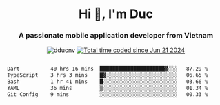 <h1 align="center">
  Hi 👋, I'm  Duc</h1>
<h3 align="center">A passionate mobile application developer from Vietnam</h3>  
  
<p align="center"> <img src="https://komarev.com/ghpvc/?username=dducnv&label=Profile%20views&color=0e75b6&style=flat" alt="dducnv" /> 
<a href="https://wakatime.com/@4d2a2cd9-1bcb-4dd1-84a4-dce128a35137"><img src="https://wakatime.com/badge/user/4d2a2cd9-1bcb-4dd1-84a4-dce128a35137.svg" alt="Total time coded since Jun 21 2024" /></a>
</p>  

<div style="width: 100vw; overflow-x: auto; flex:center">
  <!--START_SECTION:waka-->

```txt
Dart          40 hrs 16 mins  █████████████████████▓░░░   87.29 %
TypeScript    3 hrs 3 mins    █▓░░░░░░░░░░░░░░░░░░░░░░░   06.65 %
Bash          1 hr 41 mins    █░░░░░░░░░░░░░░░░░░░░░░░░   03.66 %
YAML          36 mins         ▒░░░░░░░░░░░░░░░░░░░░░░░░   01.34 %
Git Config    9 mins          ░░░░░░░░░░░░░░░░░░░░░░░░░   00.33 %
```

<!--END_SECTION:waka-->
</div>




  
